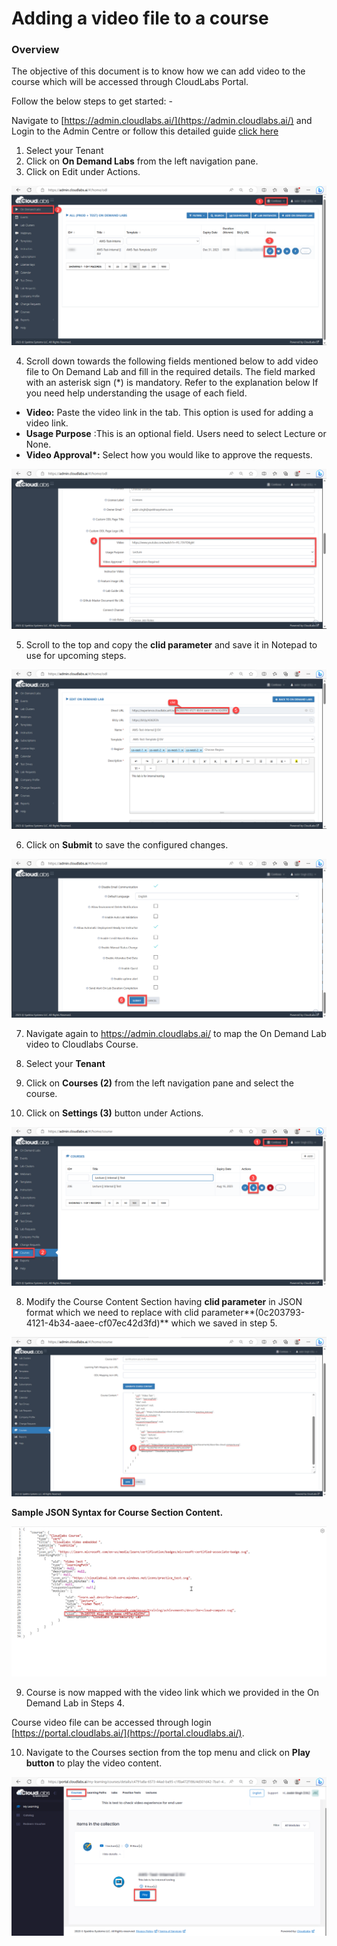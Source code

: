 # **Adding a video file to a course**

###

### **Overview**

The objective of this document is to know how we can add video to the course which will be accessed through CloudLabs Portal.

Follow the below steps to get started: -

Navigate to [https://admin.cloudlabs.ai/](https://admin.cloudlabs.ai/) and Login to the Admin Centre or follow this detailed guide [click here](https://docs.cloudlabs.ai/Instructor/GettingStarted)

1. Select your Tenant
2. Click on **On Demand Labs**  from the left navigation pane.
3. Click on Edit under Actions.

![](./images/iq1.png)

4. Scroll down towards the following fields mentioned below to add video file to On Demand Lab and fill in the required details. The field marked with an asterisk sign (\*) is mandatory. Refer to the explanation below If you need help understanding the usage of each field.

- **Video:** Paste the video link in the tab. This option is used for adding a video link.
- **Usage Purpose** :This is an optional field. Users need to select Lecture or None.
- **Video Approval\*:** Select how you would like to approve the requests.

![](./images/iq2.png)

5. Scroll to the top and copy the **clid parameter** and save it in Notepad to use for upcoming steps.

![](./images/iq3.png)

6. Click on **Submit** to save the configured changes.

![](./images/iq4.png)

7. Navigate again to https://admin.cloudlabs.ai/ to map the On Demand Lab video to Cloudlabs Course.

1. Select your **Tenant**
2. Click on **Courses (2)** from the left navigation pane and select the course.
3. Click on **Settings (3)** button under Actions.

![](./images/iq5.png)

8. Modify the Course Content Section having **clid parameter** in JSON format which we need to replace with clid parameter**(0c203793-4121-4b34-aaee-cf07ec42d3fd)** which we saved in step 5.

![](./images/iq6.png)

**Sample JSON Syntax for Course Section Content.**

![](./images/iq7.png)

9. Course is now mapped with the video link which we provided in the On Demand Lab in Steps 4.

Course video file can be accessed through login [https://portal.cloudlabs.ai/](https://portal.cloudlabs.ai/).

10. Navigate to the Courses section from the top menu and click on **Play button** to play the video content.

![](./images/iq8.png)
